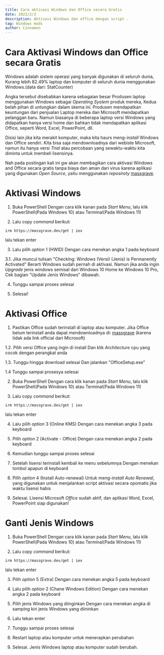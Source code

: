 ```yaml
---
title: Cara aktivasi Windows dan Office secara Gratis
date: 2023/2/3
description: Aktivasi Windows dan office dengan script .
tag: Windows mods
author: Cinnamon
---
```


# Cara Aktivasi Windows dan Office secara Gratis

Windows adalah sistem operasi yang banyak digunakan di seluruh dunia, Kurang lebih 82.49% laptop dan komputer di seluruh dunia menggunakan Windows.(data dari: StatCounter)

Angka tersebut disebabkan karena sebagaian besar Produsen laptop menggunakan Windows sebagai _Operating System_ produk mereka, Kedua belah pihan di untungkan dalam skema ini. Produsen mendapatkan keuntungan dari penjualan Laptop mereka dan Microsoft mendapatkan pelanggan baru. Namun biasanya di beberapa laptop versi Windows yang didapatkan hanya versi home dan bahkan tidak mendapatkan aplikasi Office, seperti Word, Excel, PowerPoint, dll. 

Disisi lain jika kita merakit komputer, maka kita haurs meng-_install_ Windows dan Office sendiri. Kita bisa saja mendownloadnya dari webiste Microsoft, namun itu hanya versi _Trial_ atau percobaan yang sewaktu-waktu kita diminta untuk membeli lisensinya.

Nah pada postingan kali ini gw akan membagikan cara aktivasi Windows and Office secara gratis tanpa biaya dan aman dari virus karena aplikasi yang digunakan _Open Source_, yaitu menggunakan _reposiroty_ [massgrave](https://massgrave.dev/index.html).


# Aktivasi Windows 

1. Buka PowerShell 
Dengan cara klik kanan pada _Start Menu_, lalu klik PowerShell(Pada Windows 10) atau Terminal(Pada Windows 11)


2. Lalu copy _command_ berikut:
```
irm https://massgrave.dev/get | iex
```
lalu tekan enter

3. Lalu pilih _option_ 1 (HWID)
Dengan cara menekan angka 1 pada keyboard

3.1. Jika muncul tulisan "Checking: Windows (Versi) (Jenis) is Permanently Activated"
Berarti Windows sudah pernah di aktivasi. Namun jika anda ingin _Upgrade_ jenis windows semisal dari Windows 10 Home ke Windows 10 Pro, Cek bagian "Update Jenis Windows" dibawah.

4. Tunggu sampai proses selesai

5. Selesai!


# Aktivasi Office

1. Pastikan Office sudah terinstall di laptop atau komputer.
Jika Office belum terinstall anda dapat mendownloadnya di:
[massgrave](https://massgrave.dev/office_c2r_links.html)
(karena tidak ada link official dari Microsoft)

1.2. Pilih versi Office yang ingin di install
Dan klik _Architecture_ cpu yang cocok dengan perangkat anda

1.3. Tunggu hingga download selesai
Dan jalankan "OfficeSetup.exe"

1.4  Tunggu sampai prosesya selesai

2. Buka PowerShell 
Dengan cara klik kanan pada _Start Menu_, lalu klik PowerShell(Pada Windows 10) atau Terminal(Pada Windows 11)

3. Lalu copy _command_ berikut:
```
irm https://massgrave.dev/get | iex
```
lalu tekan enter

4. Lalu pilih _option_ 3 (Online KMS)
Dengan cara menekan angka 3 pada keyboard

5. Pilih _option_ 2 (Activate - Office)
Dengan cara menekan angka 2 pada keyboard

6. Kemudian tunggu sampai proses selesai

7. Setelah lisensi terinstall kembali ke menu sebelumnya
Dengan menekan tombol apapun di keyboard

8. Pilih _option_ 4 (Install Auto-renewal) 
Untuk meng-_install Auto Renewal_, yang digunakan untuk menjalankan script aktivasi secara opomatis jika waktu lisensi habis

9. Selesai. Lisensi Microsoft _Office_ sudah aktif, dan aplikasi Word, Excel, PowerPoint siap digunakan!

# Ganti Jenis Windows

1. Buka PowerShell 
Dengan cara klik kanan pada _Start Menu_, lalu klik PowerShell(Pada Windows 10) atau Terminal(Pada Windows 11)


2. Lalu copy _command_ berikut:
```
irm https://massgrave.dev/get | iex
```
lalu tekan enter

3. Pilih _option_ 5 (Extra)
Dengan cara menekan angka 5 pada keyboard

4. Lalu pilih _option_ 2 (Chane Windows Edition)
Dengan cara menekan angka 2 pada keyboard

5. Pilih jenis Windows yang diinginkan
Dengan cara menekan angka di samping kiri jenis Windows yang diininkan

6. Lalu tekan enter

7. Tunggu sampai proses selesai

8. Restart laptop atau komputer untuk menerapkan perubahan

9. Selesai. Jenis Windows laptop atau komputer sudah berubah.

